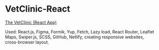 # VetClinic-React
<a href="https://shimmering-axolotl-5830ab.netlify.app/">The VetClinic (React App)</a>
<div>Used: React.js, Figma, Formik, Yup, Fetch, Lazy load, React Router, Leaflet Maps, Swiper.js, SCSS, GitHub, Netlify, creating responsive websites, cross-browser layout.</div>

